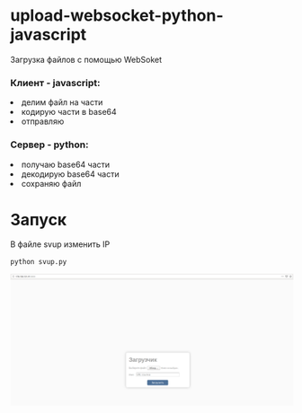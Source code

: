 # upload-websocket-python-javascript
Загрузка файлов с помощью WebSoket
<h3><strong>Клиент</strong> - javascript:</h3>
   <li>делим файл на части</li>
   <li>кодирую части в base64</li> 
   <li>отправляю</li>
<h3><strong>Сервер</strong> - python:</h3>
   <li>получаю base64 части</li> 
   <li>декодирую base64 части</li>
   <li>сохраняю файл</li>
   
# Запуск
В файле svup изменить IP
   ```
   python svup.py
   ```
   
<img src="https://github.com/evilsadko/upload-websocket-python-javascript/blob/master/%D0%A1%D0%BD%D0%B8%D0%BC%D0%BE%D0%BA%20%D1%8D%D0%BA%D1%80%D0%B0%D0%BD%D0%B0%20%D0%BE%D1%82%202019-10-07%2010-37-54.png" width="auto" title="example">
